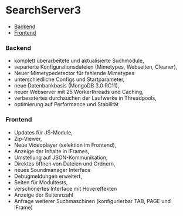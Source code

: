 SearchServer3
========================

- [Backend](#ui-frameworks)
- [Frontend](#charts)

### Backend

- komplett überarbeitete und aktualisierte Suchmodule,
- separierte Konfigurationsdateien (Mimetypes, Webseiten, Cleaner),
- Neuer Mimetypedetector für fehlende Mimetypes
- unterschiedliche Configs und Startparameter,
- neue Datenbankbasis (MongoDB 3.0 RC11),
- neuer Webserver mit 25 Workerthreads und Caching,
- verbesstertes durchsuchen der Laufwerke in Threadpools,
- optimierung auf Performance und Stabilität

### Frontend

- Updates für JS-Module,
- Zip-Viewer,
- Neue Videoplayer (selektion im Frontend),
- Anzeige der Inhalte in IFrames,
- Umstellung auf JSON-Kommunikation,
- Direktes öffnen von Dateien und Ordnern,
- neues Soundmanager Interface
- Debugmeldungen erweitert,
- Seiten für Modultests,
- verschönertes Interface mit Hovereffekten
- Anzeige der Seitennzahl 
- Anfrage weiterer Suchmaschinen (konfigurierbar TAB, PAGE und IFrame)
